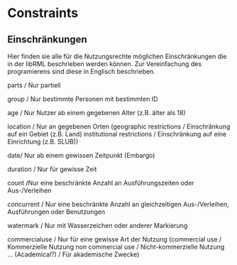 # Constraints
## Einschränkungen

Hier finden sie alle für die Nutzungsrechte möglichen Einschränkungen die in der libRML beschrieben werden können. 
Zur Vereinfachung des programierens sind diese in Englisch beschrieben.


parts / Nur partiell

group / Nur bestimmte Personen mit bestimmten ID

age / Nur Nutzer ab einem gegebenen Alter (z.B. älter als 18)

location / Nur an gegebenen Orten 
(geographic restrictions / Einschränkung auf ein Gebiet (z.B. Land)
institutional restrictions / Einschränkung auf eine Einrichtung (z.B. SLUB))

date/ Nur ab einem gewissen Zeitpunkt (Embargo)

duration / Nur für gewisse Zeit

count /Nur eine beschränkte Anzahl an Ausführungszeiten oder Aus-/Verleihen

concurrent / Nur eine beschränkte Anzahl an gleichzeitigen Aus-/Verleihen, Ausführungen oder Benutzungen

watermark / Nur mit Wasserzeichen oder anderer Markierung

commercialuse / Nur für eine gewisse Art der Nutzung 
(commercial use / Kommerzielle Nutzung
non commercial use / Nicht-kommerzielle Nutzung
... (Academical?) / Für akademische Zwecke)
